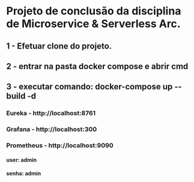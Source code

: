 # Projeto de conclusão da disciplina de Microservice & Serverless Arc.

## 1 - Efetuar clone do projeto.
## 2 - entrar na pasta docker compose e abrir cmd
## 3 - executar comando: docker-compose up --build -d

### Eureka - http://localhost:8761

### Grafana - http://localhost:300

### Prometheus - http://localhost:9090

#### user: admin
#### senha: admin
